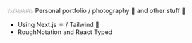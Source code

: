 💥💥💥💥💥 Personal portfolio / photography 📸 and other stuff 🎨 
- Using Next.js ⚛ / Tailwind 💨
- RoughNotation and React Typed 
